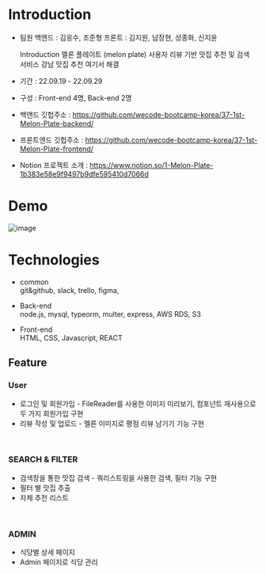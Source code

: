 # Introduction
- 팀원
  백엔드 : 김응수, 조준형
  프론트 : 김지원, 남장현, 성종화, 신지윤
  
  Introduction
  멜론 플레이트 (melon plate)
  사용자 리뷰 기반 맛집 추천 및 검색 서비스
  강남 맛집 추천 여기서 해결


- 기간 : 22.09.19 - 22.09.29
- 구성 : Front-end 4명, Back-end 2명

- 백앤드 깃헙주소 : https://github.com/wecode-bootcamp-korea/37-1st-Melon-Plate-backend/
- 프론트엔드 깃헙주소 : https://github.com/wecode-bootcamp-korea/37-1st-Melon-Plate-frontend/
- Notion 프로젝트 소개 : https://www.notion.so/1-Melon-Plate-1b383e58e9f9497b9dfe595410d7066d


# Demo

  ![image](https://user-images.githubusercontent.com/109328454/193214827-d8d2b6d7-f394-49f8-bb07-5c79247f6f87.png)

# Technologies
  
- common <br/>
git&github, slack, trello, figma,


- Back-end <br/>
node.js, mysql, typeorm, multer, express, AWS RDS, S3

- Front-end <br/>
HTML, CSS, Javascript, REACT

  
## Feature

### User
  - 로그인 및 회원가입 - FileReader를 사용한 이미지 미리보기, 컴포넌트 재사용으로 두 가지 회원가입 구현
  - 리뷰 작성 및 업로드 - 멜론 이미지로 평점 리뷰 남기기 기능 구현
  <br/>
  
### SEARCH & FILTER
  - 검색창을 통한 맛집 검색 - 쿼리스트링을 사용한 검색, 필터 기능 구현
  - 필터 별 맛집 추출
  - 자체 추천 리스트
  <br/>
  
### ADMIN
  - 식당별 상세 페이지
  - Admin 페이지로 식당 관리
 
